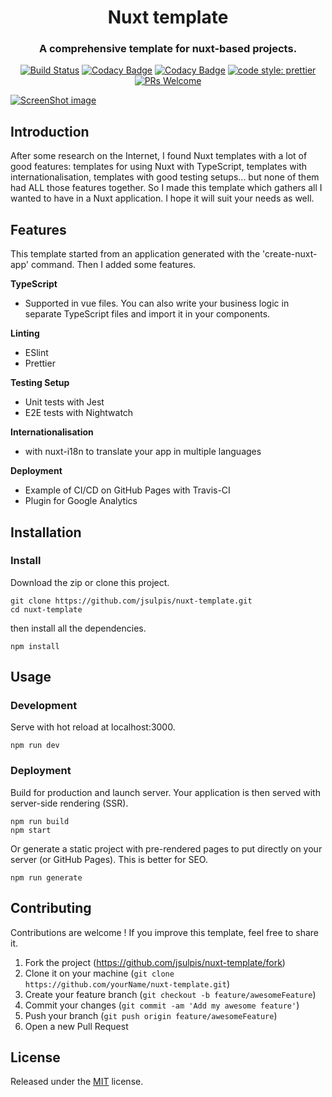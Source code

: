 <span align="center">
  
<h1>Nuxt template</h1>
<h3>A comprehensive template for nuxt-based projects.</h3>

<p>
  
[![Build Status](https://travis-ci.org/jsulpis/nuxt-template.svg?branch=master)](https://travis-ci.org/jsulpis/nuxt-template)
[![Codacy Badge](https://api.codacy.com/project/badge/Grade/86fbae01c9e747539b33b869142eff69)](https://www.codacy.com/app/jsulpis/nuxt-template?utm_source=github.com&amp;utm_medium=referral&amp;utm_content=jsulpis/nuxt-template&amp;utm_campaign=Badge_Grade)
[![Codacy Badge](https://api.codacy.com/project/badge/Coverage/86fbae01c9e747539b33b869142eff69)](https://www.codacy.com/app/jsulpis/nuxt-template?utm_source=github.com&utm_medium=referral&utm_content=jsulpis/nuxt-template&utm_campaign=Badge_Coverage)
[![code style: prettier](https://img.shields.io/badge/code_style-prettier-ff69b4.svg)](https://github.com/prettier/prettier)
[![PRs Welcome](https://img.shields.io/badge/PRs-welcome-brightgreen.svg)](http://makeapullrequest.com)
</p>

<a href="https://jsulpis.github.io/nuxt-template/">
  <img class="repo-preview" src="https://raw.githubusercontent.com/jsulpis/nuxt-template/master/preview.png" alt="ScreenShot image"/>
</a>

</span>

## Introduction

After some research on the Internet, I found Nuxt templates with a lot of good features: templates for using Nuxt with TypeScript, templates with internationalisation, templates with good testing setups... but none of them had ALL those features together. So I made this template which gathers all I wanted to have in a Nuxt application. I hope it will suit your needs as well.

## Features

This template started from an application generated with the 'create-nuxt-app' command. Then I added some features.

**TypeScript**
-  Supported in vue files. You can also write your business logic in separate TypeScript files and import it in your components.

**Linting**
- ESlint
- Prettier

**Testing Setup**
- Unit tests with Jest
- E2E tests with Nightwatch

**Internationalisation**
- with nuxt-i18n to translate your app in multiple languages

**Deployment**
- Example of CI/CD on GitHub Pages with Travis-CI
- Plugin for Google Analytics

## Installation

### Install

Download the zip or clone this project.

```
git clone https://github.com/jsulpis/nuxt-template.git
cd nuxt-template
```

then install all the dependencies.
```
npm install
```

## Usage

### Development

Serve with hot reload at localhost:3000.

```
npm run dev
```

### Deployment

Build for production and launch server. Your application is then served with server-side rendering (SSR).
```
npm run build
npm start
```

Or generate a static project with pre-rendered pages to put directly on your server (or GitHub Pages). This is better for SEO.
```
npm run generate
```

## Contributing

Contributions are welcome ! If you improve this template, feel free to share it.

1. Fork the project (<https://github.com/jsulpis/nuxt-template/fork>)
2. Clone it on your machine (`git clone https://github.com/yourName/nuxt-template.git`)
3. Create your feature branch (`git checkout -b feature/awesomeFeature`)
4. Commit your changes (`git commit -am 'Add my awesome feature'`)
5. Push your branch (`git push origin feature/awesomeFeature`)
6. Open a new Pull Request

## License

Released under the [MIT](https://github.com/jsulpis/nuxt-template/blob/master/LICENSE) license.

